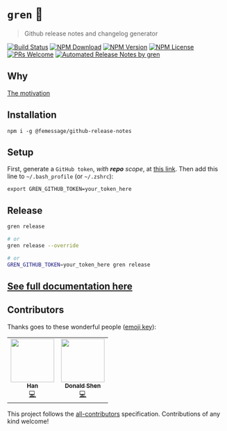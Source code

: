 # `gren` 🤖
> Github release notes and changelog generator

[![Build Status](https://badgen.net/travis/FEMessage/github-release-notes/master)](https://travis-ci.com/FEMessage/github-release-notes)
[![NPM Download](https://badgen.net/npm/dm/@femessage/github-release-notes)](https://www.npmjs.com/package/@femessage/github-release-notes)
[![NPM Version](https://badge.fury.io/js/%40femessage%2Fgithub-release-notes.svg)](https://www.npmjs.com/package/@femessage/github-release-notes)
[![NPM License](https://badgen.net/npm/license/@femessage/github-release-notes)](https://github.com/FEMessage/github-release-notes/blob/master/LICENSE)
[![PRs Welcome](https://img.shields.io/badge/PRs-welcome-brightgreen.svg)](https://github.com/FEMessage/github-release-notes/pulls)
[![Automated Release Notes by gren](https://img.shields.io/badge/%F0%9F%A4%96-release%20notes-00B2EE.svg)](https://github-tools.github.io/github-release-notes/)

## Why

[The motivation](https://www.yuque.com/docs/share/1fb077da-010c-4771-a1c0-e2507e018b9e)

## Installation

```shell
npm i -g @femessage/github-release-notes
```

## Setup

First, generate a `GitHub token`, _with **repo** scope_, at [this link](https://help.github.com/articles/creating-a-personal-access-token-for-the-command-line/).
Then add this line to  `~/.bash_profile` (or `~/.zshrc`):

```shell
export GREN_GITHUB_TOKEN=your_token_here
```

## Release

```sh
gren release 

# or
gren release --override

# or
GREN_GITHUB_TOKEN=your_token_here gren release 
```

## [See full documentation here](https://github-tools.github.io/github-release-notes)

## Contributors

Thanks goes to these wonderful people ([emoji key](https://allcontributors.org/docs/en/emoji-key)):

<!-- ALL-CONTRIBUTORS-LIST:START - Do not remove or modify this section -->
<!-- prettier-ignore-start -->
<!-- markdownlint-disable -->
<table>
  <tr>
    <td align="center"><a href="https://github.com/lianghx-319"><img src="https://avatars2.githubusercontent.com/u/27187946?v=4" width="100px;" alt=""/><br /><sub><b>Han</b></sub></a><br /><a href="https://github.com/FEMessage/github-release-notes/commits?author=lianghx-319" title="Code">💻</a></td>
    <td align="center"><a href="https://donaldshen.github.io/portfolio"><img src="https://avatars3.githubusercontent.com/u/19591950?v=4" width="100px;" alt=""/><br /><sub><b>Donald Shen</b></sub></a><br /><a href="https://github.com/FEMessage/github-release-notes/commits?author=donaldshen" title="Code">💻</a></td>
  </tr>
</table>

<!-- markdownlint-enable -->
<!-- prettier-ignore-end -->
<!-- ALL-CONTRIBUTORS-LIST:END -->

This project follows the [all-contributors](https://github.com/all-contributors/all-contributors) specification. Contributions of any kind welcome!